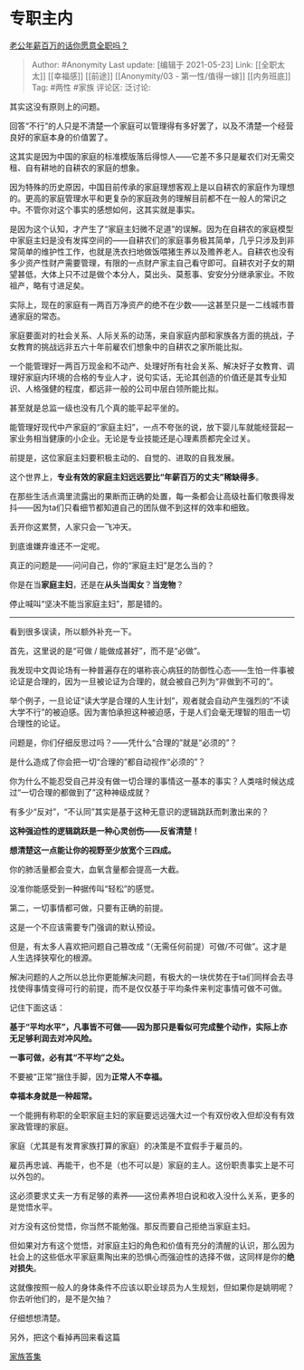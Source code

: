 # 专职主内
[老公年薪百万的话你愿意全职吗？](https://www.zhihu.com/question/378681028/answer/1270333978)

> Author: #Anonymity
> Last update: [编辑于 2021-05-23]
> Link: [[全职太太]] [[幸福感]] [[前途]] [[Anonymity/03 - 第一性/值得一嫁]] [[内务班底]]
> Tag: #两性 #家族
> 评论区:
> 泛讨论:

其实这没有原则上的问题。

回答“不行”的人只是不清楚一个家庭可以管理得有多好罢了，以及不清楚一个经营良好的家庭本身的价值罢了。

这其实是因为中国的家庭的标准模版落后得惊人——它差不多只是雇农们对无需交租、自有耕地的自耕农的家庭的想象。

因为特殊的历史原因，中国目前传承的家庭理想客观上是以自耕农的家庭作为理想的。更高的家庭管理水平和更复杂的家庭政务的理解目前都不在一般人的常识之中。不管你对这个事实的感想如何，这其实就是事实。

是因为这个认知，才产生了“家庭主妇微不足道”的误解。因为在自耕农的家庭模型中家庭主妇是没有发挥空间的——自耕农们的家庭事务极其简单，几乎只涉及到非常简单的维护性工作，也就是洗衣扫地做饭喂猪生养以及赡养老人。自耕农也没有多少资产性财产需要管理，有限的一点财产家主自己看守即可。自耕农对子女的期望甚低，大体上只不过是做个本分人，莫出头、莫惹事、安安分分继承家业。不败祖产，略有寸进足矣。

实际上，现在的家庭有一两百万净资产的绝不在少数——这甚至只是一二线城市普通家庭的常态。

家庭要面对的社会关系、人际关系的动荡，来自家庭内部和家族各方面的挑战，子女教育的挑战远非五六十年前雇农们想象中的自耕农之家所能比拟。

一个能管理好一两百万现金和不动产、处理好所有社会关系、解决好子女教育、调理好家庭内环境的合格的专业人才，说句实话，无论其创造的价值还是其专业知识、人格强健的程度，都远非一般的公司中层白领所能比拟。

甚至就是总监一级也没有几个真的能平起平坐的。

能管理好现代中产家庭的“家庭主妇”，一点不夸张的说，放下婴儿车就能经营起一家业务相当健康的小企业。无论是专业技能还是心理素质都完全过关。

前提是，这位家庭主妇要积极主动的、自觉的、进取的自我发展。

这个世界上，**专业有效的家庭主妇远远要比“年薪百万的丈夫”稀缺得多**。

在那些生活点滴里流露出的果断而正确的处置，每一条都会让高级社畜们敬畏得发抖——因为ta们只看细节都知道自己的团队做不到这样的效率和细致。

丢开你这累赘，人家只会一飞冲天。

到底谁嫌弃谁还不一定呢。

真正的问题是——问问自己，你的“家庭主妇”是怎么当的？

你是在当**家庭主妇**，还是在**从头当闺女**？**当宠物**？

停止喊叫“坚决不能当家庭主妇”，那是错的。

---

看到很多误读，所以额外补充一下。

首先，这里说的是“可做 / 能做成甚好”，而不是“必做”。

我发现中文舆论场有一种普遍存在的堪称丧心病狂的防御性心态——生怕一件事被论证是合理的，因为一旦被论证为合理的，就会被自己列为“非做到不可的”。

举个例子，一旦论证“读大学是合理的人生计划”，观者就会自动产生强烈的“不读大学不行”的被迫感。因为害怕承担这种被迫感，于是人们会毫无理智的阻击一切合理性的论证。

问题是，你们仔细反思过吗？——凭什么“合理的”就是“必须的”？

是什么造成了你会把一切“合理的”都自动视作“必须的”？

你为什么不能忍受自己并没有做一切合理的事情这一基本的事实？人类啥时候达成过“一切合理的都做到了”这种神级成就？

有多少“反对”，“不认同”其实是基于这种无意识的逻辑跳跃而刺激出来的？

**这种强迫性的逻辑跳跃是一种心灵创伤——反省清楚！**

**想清楚这一点能让你的视野至少放宽个三四成。**

你的肺活量都会变大，血氧含量都会提高一大截。

没准你能感受到一种据传叫“轻松”的感觉。

第二，一切事情都可做，只要有正确的前提。

这是一个不应该需要专门强调的默认预设。

但是，有太多人喜欢把问题自己篡改成 “（无需任何前提）可做/不可做”。这才是人生选择狭窄化的根源。

解决问题的人之所以总比你更能解决问题，有极大的一块优势在于ta们同样会去寻找使得事情变得可行的前提，而不是仅仅基于平均条件来判定事情可做不可做。

记住下面这话：

**基于“平均水平”，凡事皆不可做——因为那只是看似可完成整个动作，实际上亦无足够利润去对冲风险。**

**一事可做，必有其“不平均”之处。**

不要被“正常”捆住手脚，因为**正常人不幸福。**

**幸福本身就是一种超常。**

一个能拥有称职的全职家庭主妇的家庭要远远强大过一个有双份收入但却没有有效家政管理的家庭。

家庭（尤其是有发育家族打算的家庭）的决策是不宜假手于雇员的。

雇员再忠诚、再能干，也不是（也不可以是）家庭的主人。这份职责事实上是不可以外包的。

这必须要求丈夫一方有足够的素养——这份素养坦白说和收入没什么关系，更多的是觉悟水平。

对方没有这份觉悟，你当然不能勉强。那反而要自己拒绝当家庭主妇。

但如果对方有这个觉悟，对家庭主妇的角色和价值有充分的清醒的认识，那么因为社会上的这些低水平家庭熏陶出来的恐惧心而强迫性的选择不做，这同样是你的**绝对损失**。

这就像按照一般人的身体条件不应该以职业球员为人生规划，但如果你是姚明呢？你去听他们的，是不是欠抽？

仔细想想清楚。

另外，把这个看掉再回来看这篇

[家族答集](https://zhihu.com/collection/378738313)
